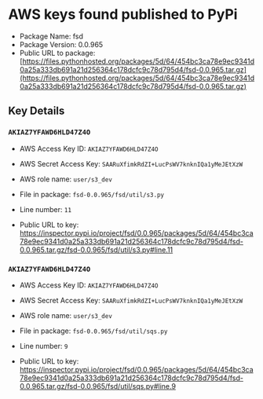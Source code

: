 # AWS keys found published to PyPi

* Package Name: fsd
* Package Version: 0.0.965
* Public URL to package: [https://files.pythonhosted.org/packages/5d/64/454bc3ca78e9ec9341d0a25a333db691a21d256364c178dcfc9c78d795d4/fsd-0.0.965.tar.gz](https://files.pythonhosted.org/packages/5d/64/454bc3ca78e9ec9341d0a25a333db691a21d256364c178dcfc9c78d795d4/fsd-0.0.965.tar.gz)

## Key Details

### `AKIAZ7YFAWD6HLD47Z4O`

* AWS Access Key ID: `AKIAZ7YFAWD6HLD47Z4O`
* AWS Secret Access Key: `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` 
* AWS role name: `user/s3_dev`
* File in package: `fsd-0.0.965/fsd/util/s3.py`
* Line number: `11`

* Public URL to key: https://inspector.pypi.io/project/fsd/0.0.965/packages/5d/64/454bc3ca78e9ec9341d0a25a333db691a21d256364c178dcfc9c78d795d4/fsd-0.0.965.tar.gz/fsd-0.0.965/fsd/util/s3.py#line.11



### `AKIAZ7YFAWD6HLD47Z4O`

* AWS Access Key ID: `AKIAZ7YFAWD6HLD47Z4O`
* AWS Secret Access Key: `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` 
* AWS role name: `user/s3_dev`
* File in package: `fsd-0.0.965/fsd/util/sqs.py`
* Line number: `9`

* Public URL to key: https://inspector.pypi.io/project/fsd/0.0.965/packages/5d/64/454bc3ca78e9ec9341d0a25a333db691a21d256364c178dcfc9c78d795d4/fsd-0.0.965.tar.gz/fsd-0.0.965/fsd/util/sqs.py#line.9



